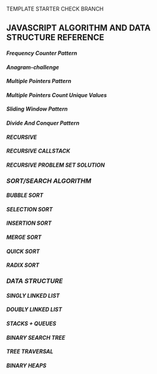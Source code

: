 TEMPLATE STARTER CHECK BRANCH

## JAVASCRIPT ALGORITHM AND DATA STRUCTURE REFERENCE 

 #### _Frequency Counter Pattern_
 #### _Anagram-challenge_
 #### _Multiple Pointers Pattern_
 #### _Multiple Pointers Count Unique Values_
 #### _Sliding Window Pattern_
 #### _Divide And Conquer Pattern_
 #### _RECURSIVE_
 #### _RECURSIVE CALLSTACK_
 #### _RECURSIVE PROBLEM SET SOLUTION_

 ### _SORT/SEARCH ALGORITHM_
   
  #### _BUBBLE SORT_
  #### _SELECTION SORT_
  #### _INSERTION SORT_
  #### _MERGE SORT_
  #### _QUICK SORT_
  #### _RADIX SORT_

 ### _DATA STRUCTURE_
  
  #### _SINGLY LINKED LIST_
  #### _DOUBLY LINKED LIST_
  #### _STACKS + QUEUES_
  #### _BINARY SEARCH TREE_
  #### _TREE TRAVERSAL_
  #### _BINARY HEAPS_


